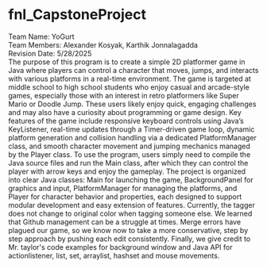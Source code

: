 # fnl_CapstoneProject

Team Name: YoGurt  
Team Members: Alexander Kosyak, Karthik Jonnalagadda  
Revision Date: 5/28/2025  
The purpose of this program is to create a simple 2D platformer game in Java where players can control a character that moves, jumps, and interacts with various platforms in a real-time environment. The game is targeted at middle school to high school students who enjoy casual and arcade-style games, especially those with an interest in retro platformers like Super Mario or Doodle Jump. These users likely enjoy quick, engaging challenges and may also have a curiosity about programming or game design. Key features of the game include responsive keyboard controls using Java’s KeyListener, real-time updates through a Timer-driven game loop, dynamic platform generation and collision handling via a dedicated PlatformManager class, and smooth character movement and jumping mechanics managed by the Player class. To use the program, users simply need to compile the Java source files and run the Main class, after which they can control the player with arrow keys and enjoy the gameplay. The project is organized into clear Java classes: Main for launching the game, BackgroundPanel for graphics and input, PlatformManager for managing the platforms, and Player for character behavior and properties, each designed to support modular development and easy extension of features.
Currently, the tagger does not change to original color when tagging someone else. We learned that Github management can be a struggle at times. Merge errors have plagued our game, so we know now to take a more conservative, step by step approach by pushing each edit consistently. Finally, we give credit to Mr. taylor's code examples for background window and Java API for actionlistener, list, set, arraylist, hashset and mouse movements.   
